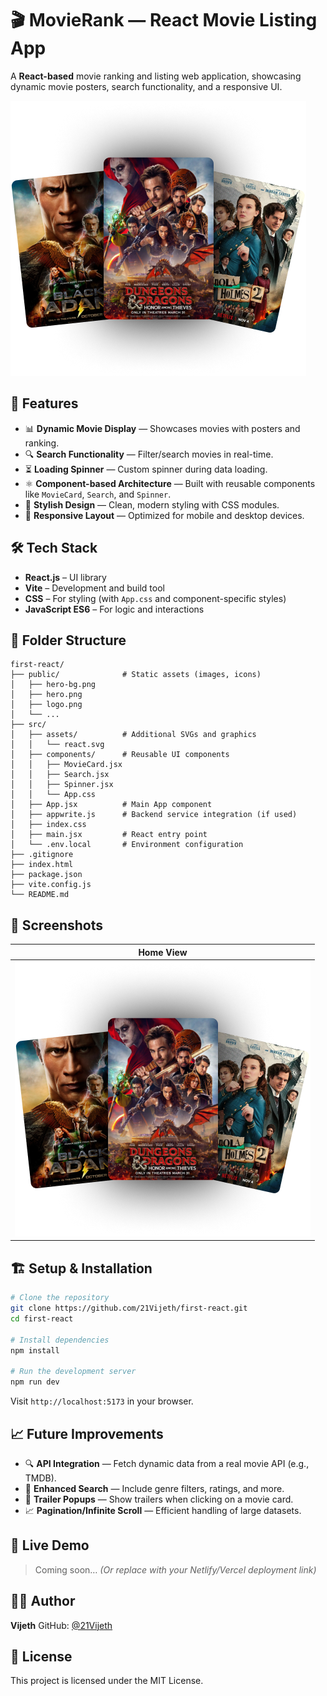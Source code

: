 # 🎬 MovieRank — React Movie Listing App

A **React-based** movie ranking and listing web application, showcasing dynamic movie posters, search functionality, and a responsive UI.

![App Banner](./public/hero.png) <!-- You can replace this with a real screenshot -->

## 🚀 Features

* 📊 **Dynamic Movie Display** — Showcases movies with posters and ranking.
* 🔍 **Search Functionality** — Filter/search movies in real-time.
* ⏳ **Loading Spinner** — Custom spinner during data loading.
* ⚛️ **Component-based Architecture** — Built with reusable components like `MovieCard`, `Search`, and `Spinner`.
* 🎨 **Stylish Design** — Clean, modern styling with CSS modules.
* 📱 **Responsive Layout** — Optimized for mobile and desktop devices.

## 🛠 Tech Stack

* **React.js** – UI library
* **Vite** – Development and build tool
* **CSS** – For styling (with `App.css` and component-specific styles)
* **JavaScript ES6** – For logic and interactions

## 📂 Folder Structure

```
first-react/
├── public/              # Static assets (images, icons)
│   ├── hero-bg.png
│   ├── hero.png
│   ├── logo.png
│   └── ...  
├── src/
│   ├── assets/          # Additional SVGs and graphics
│   │   └── react.svg
│   ├── components/      # Reusable UI components
│   │   ├── MovieCard.jsx
│   │   ├── Search.jsx
│   │   ├── Spinner.jsx
│   │   └── App.css
│   ├── App.jsx          # Main App component
│   ├── appwrite.js      # Backend service integration (if used)
│   ├── index.css
│   ├── main.jsx         # React entry point
│   └── .env.local       # Environment configuration
├── .gitignore
├── index.html
├── package.json
├── vite.config.js
└── README.md
```

## 📸 Screenshots

| Home View                  | 
| --------------------------  
| ![Home](./public/hero.png) | 

## 🏗️ Setup & Installation

```bash
# Clone the repository
git clone https://github.com/21Vijeth/first-react.git
cd first-react

# Install dependencies
npm install

# Run the development server
npm run dev
```

Visit `http://localhost:5173` in your browser.

## 📈 Future Improvements

* 🔍 **API Integration** — Fetch dynamic data from a real movie API (e.g., TMDB).
* 🌟 **Enhanced Search** — Include genre filters, ratings, and more.
* 🎥 **Trailer Popups** — Show trailers when clicking on a movie card.
* 📈 **Pagination/Infinite Scroll** — Efficient handling of large datasets.

## 🔗 Live Demo

> Coming soon… *(Or replace with your Netlify/Vercel deployment link)*

## 🙋‍♂️ Author

**Vijeth**
GitHub: [@21Vijeth](https://github.com/21Vijeth)

## 📄 License

This project is licensed under the MIT License.
